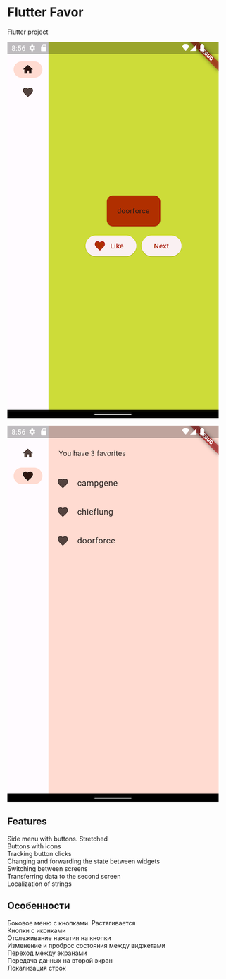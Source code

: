 # Flutter Favor

Flutter project

![Alt text](Screenshot_1700200608-1.png)

![Alt text](Screenshot_1700200612.png)

## Features

Side menu with buttons. Stretched<br/>
Buttons with icons<br/>
Tracking button clicks<br/>
Changing and forwarding the state between widgets<br/>
Switching between screens<br/>
Transferring data to the second screen<br/>
Localization of strings<br/>

## Особенности

Боковое меню с кнопками. Растягивается<br/>
Кнопки с иконками<br/>
Отслеживание нажатия на кнопки<br/>
Изменение и проброс состояния между виджетами<br/>
Переход между экранами<br/>
Передача данных на второй экран<br/>
Локализация строк<br/>